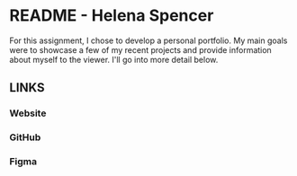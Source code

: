 # README - Helena Spencer

For this assignment, I chose to develop a personal portfolio. My main goals were to showcase a few of my recent projects and provide information about myself to the viewer. I'll go into more detail below.

## LINKS

<h3>Website</h3>
<a href="https://helena-spencer.web.app"></a>

<h3>GitHub</h3>
<a href="https://github.com/hspencer10/hspencer_portfolio"></a>

<h3>Figma</h3>
<a href="https://www.figma.com/file/bTvDey07Uf0kVUlJWXovup/HW7?node-id=0%3A1"></a>
